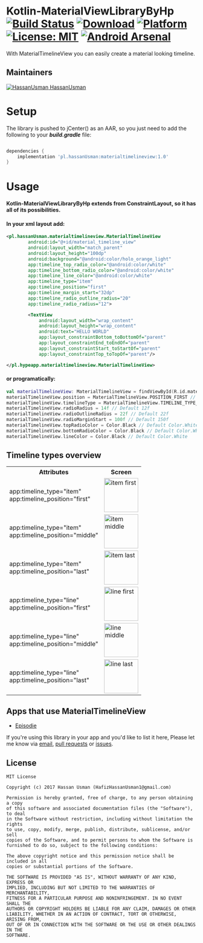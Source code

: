# Kotlin-MaterialViewLibraryByHp [![Build Status](https://travis-ci.org/hypeapps/MaterialTimelineView.svg?branch=master)](https://travis-ci.org/hypeapps/MaterialTimelineView) [![Download](https://api.bintray.com/packages/hypeapps/maven/MaterialTimelineView/images/download.svg)](https://bintray.com/hypeapps/maven/MaterialTimelineView/_latestVersion)  [![Platform](https://img.shields.io/badge/platform-Android-yellow.svg)](https://www.android.com) [![License: MIT](https://img.shields.io/badge/License-MIT-yellow.svg)](https://opensource.org/licenses/MIT) [![Android Arsenal]( https://img.shields.io/badge/Android%20Arsenal-MaterialTimelineView-green.svg?style=flat )]( https://android-arsenal.com/user/HassanUsman )
With MaterialTimelineView you can easily create a material looking timeline.

## Maintainers
[![HassanUsman](https://avatars0.githubusercontent.com/u/10232094?v=4&s=40) HassanUsman](https://github.com/HassanUsman)  


# Setup
The library is pushed to jCenter() as an AAR, 
so you just need to add the following to your ***build.gradle*** file:

```groovy

dependencies {
    implementation 'pl.hassanUsman:materialtimelineview:1.0'
}

```

# Usage
#### Kotlin-MaterialViewLibraryByHp extends from ConstraintLayout, so it has all of its possibilities.
#### In your xml layout add:
```xml
<pl.hassanUsman.materialtimelineview.MaterialTimelineView
        android:id="@+id/material_timeline_view"
        android:layout_width="match_parent"
        android:layout_height="100dp"
        android:background="@android:color/holo_orange_light"
        app:timeline_top_radio_color="@android:color/white"
        app:timeline_bottom_radio_color="@android:color/white"
        app:timeline_line_color="@android:color/white"
        app:timeline_type="item"
        app:timeline_position="first"                                              
        app:timeline_margin_start="32dp"
        app:timeline_radio_outline_radius="20"
        app:timeline_radio_radius="12">

        <TextView
            android:layout_width="wrap_content"
            android:layout_height="wrap_content"
            android:text="HELLO WORLD"
            app:layout_constraintBottom_toBottomOf="parent"
            app:layout_constraintEnd_toEndOf="parent"
            app:layout_constraintStart_toStartOf="parent"
            app:layout_constraintTop_toTopOf="parent"/>

</pl.hypeapp.materialtimelineview.MaterialTimelineView>      
```
#### or programatically:
```kotlin
val materialTimelineView: MaterialTimelineView = findViewById(R.id.material_timeline_view)
materialTimelineView.position = MaterialTimelineView.POSITION_FIRST // Default MaterialTimelineView.POSITION_FIRST
materialTimelineView.timelineType = MaterialTimelineView.TIMELINE_TYPE_ITEM // Default MaterialTimelineView.TIMELINE_TYPE_LINE
materialTimelineView.radioRadius = 14f // Default 12f
materialTimelineView.radioOutlineRadius = 22f // Default 22f
materialTimelineView.radioMarginStart = 100f // Default 150f
materialTimelineView.topRadioColor = Color.Black // Default Color.White
materialTimelineView.bottomRadioColor = Color.Black // Default Color.White
materialTimelineView.lineColor = Color.Black // Default Color.White
```
## Timeline types overview

<table>
    <th>Attributes</th>
    <th>Screen</th>
    <tr>
      <td>
        app:timeline_type="item" </br>
        app:timeline_position="first"
      </td>
      <td><img src="https://github.com/hypeapps/MaterialTimelineView/blob/master/img/item_first.png?raw=true" alt="item first" height="90"/></a></td>
    </tr>
    <tr>
        <td>
          app:timeline_type="item" </br>
          app:timeline_position="middle"
        </td>
        <td><img src="https://github.com/hypeapps/MaterialTimelineView/blob/master/img/item_middle.png?raw=true" alt="item middle" height="90"/></a></td>
    </tr>
    <tr>
        <td>
          app:timeline_type="item" </br>
          app:timeline_position="last"
        </td>
        <td><img src="https://github.com/hypeapps/MaterialTimelineView/blob/master/img/item_last.png?raw=true" alt="item last" height="90"/></a></td>
    </tr>
    <tr>
        <td>
          app:timeline_type="line" </br>
          app:timeline_position="first"
        </td>
        <td><img src="https://github.com/hypeapps/MaterialTimelineView/blob/master/img/line_first.png?raw=true" alt="line first" height="90"/></a></td>
    </tr>
     <tr>
        <td>
          app:timeline_type="line" </br>
          app:timeline_position="middle"
        </td>
        <td><img src="https://github.com/hypeapps/MaterialTimelineView/blob/master/img/line_middle.png?raw=true" alt="line middle" height="90"/></a></td>
    </tr>
    <tr>
        <td>
          app:timeline_type="line" </br>
          app:timeline_position="last"
        </td>
        <td><img src="https://github.com/hypeapps/MaterialTimelineView/blob/master/img/line_last.png?raw=true" alt="line last" height="90"/></a></td>
    </tr>
</table>

## Apps that use MaterialTimelineView
- [Episodie](https://github.com/hypeapps/episodie)

If you're using this library in your app and you'd like to list it here,
Please let me know via [email](mailto:HafizHassanUsman1@gmail.com), [pull requests](https://github.com/HassanUsman/Kotlin-MaterialViewSampleAppByHp/pulls) or [issues](https://github.com/HassanUsman/Kotlin-MaterialViewSampleAppByHp/issues).

## License
```
MIT License

Copyright (c) 2017 Hassan Usman (HafizHassanUsman1@gmail.com)

Permission is hereby granted, free of charge, to any person obtaining a copy
of this software and associated documentation files (the "Software"), to deal
in the Software without restriction, including without limitation the rights
to use, copy, modify, merge, publish, distribute, sublicense, and/or sell
copies of the Software, and to permit persons to whom the Software is
furnished to do so, subject to the following conditions:

The above copyright notice and this permission notice shall be included in all
copies or substantial portions of the Software.

THE SOFTWARE IS PROVIDED "AS IS", WITHOUT WARRANTY OF ANY KIND, EXPRESS OR
IMPLIED, INCLUDING BUT NOT LIMITED TO THE WARRANTIES OF MERCHANTABILITY,
FITNESS FOR A PARTICULAR PURPOSE AND NONINFRINGEMENT. IN NO EVENT SHALL THE
AUTHORS OR COPYRIGHT HOLDERS BE LIABLE FOR ANY CLAIM, DAMAGES OR OTHER
LIABILITY, WHETHER IN AN ACTION OF CONTRACT, TORT OR OTHERWISE, ARISING FROM,
OUT OF OR IN CONNECTION WITH THE SOFTWARE OR THE USE OR OTHER DEALINGS IN THE
SOFTWARE.
```
